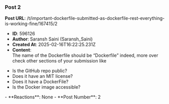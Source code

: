 ### Post 2
**Post URL**: /t/important-dockerfile-submitted-as-dockerfile-rest-everything-is-working-fine/167415/2
- **ID**: 596126
- **Author**: Saransh Saini (Saransh_Saini)
- **Created At**: 2025-02-16T16:22:25.231Z
- **Content**:  
  The name of the Dockerfile should be “Dockerfile” indeed, more over check other sections of your submission like
<ul>
<li>Is the GitHub repo public?</li>
<li>Does it have an MIT license?</li>
<li>Does it have a DockerFile?</li>
<li>Is the Docker image accessible?</li>
</ul>
- **Reactions**: None
- **Post Number**: 2

